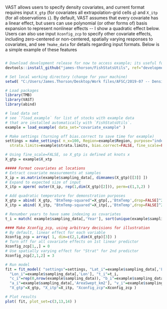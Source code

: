 VAST allows users to specify density covariates, and current format requires input `X_gtp` (for covariates all extrapolation-grid cells `g`) and `X_itp` (for all observations `i`). By default, VAST assumes that every covariate has a linear effect, but users can use polynomial (or other forms of) basis expansion to represent nonlinear effects -- I show a quadratic effect below.  Users can also use input `Xconfig_zcp` to specify other covariate effects, including zero-centered or non-centered, spatially varying responses to covariates, and see `?make_data` for details regarding input formats.  Below is a simple example of these features

```R

# Download development release for now to access example; its useful for reproducibility to use a specific release number
devtools::install_github("james-thorson/FishStatsUtils", ref="development")

# Set local working directory (change for your machine)
setwd( "C:/Users/James.Thorson/Desktop/Work files/AFSC/2019-07 -- Density covariate vignette" )

# Load packages
library(TMB)
library(VAST)
library(abind)

# load data set
# see `?load_example` for list of stocks with example data
# that are installed automatically with `FishStatsUtils`.
example = load_example( data_set="covariate_example" )

# Make settings (turning off bias.correct to save time for example)
settings = make_settings( n_x=100, Region=example$Region, purpose="index",
  strata.limits=example$strata.limits, bias.correct=FALSE, fine_scale=FALSE )

# Using fine_scale=FALSE, so X_gtp is defined at knots x
X_gtp = example$X_xtp

##### Format covariates at locations
# Extract covariate measurements at samples
X_ip = as.matrix(example$sampling_data[, dimnames(X_gtp)[[3]] ])
# Expand to expected size of input
X_itp = aperm( outer(X_ip, rep(1,dim(X_gtp)[2])), perm=c(1,3,2) )

# Add quadratic temperature for demonstration purposes
X_gtp = abind( X_gtp, "BtmTemp-squared"=X_gtp[,,'BtmTemp',drop=FALSE]^2, along=3 )
X_itp = abind( X_itp, "BtmTemp-squared"=X_itp[,,'BtmTemp',drop=FALSE]^2, along=3 )

# Renumber years to have same indexing as covariates
t_i = match( example$sampling_data[,'Year'], sort(unique(example$sampling_data[,'Year'])) )

#### Make Xconfig_zcp, using arbitrary decisions for illustration
# By default, linear effect for each variable
Xconfig_zcp = array( 1, dim=c(2,1,dim(X_gtp)[3]) )
# Turn off for all covariate effects on 1st linear predictor
Xconfig_zcp[1,,] = 0
# Use spatially varying effect for "Strat" for 2nd predictor
Xconfig_zcp[2,1,2] = 3

# Run model
fit = fit_model( "settings"=settings, "Lat_i"=example$sampling_data[,'Lat'],
  "Lon_i"=example$sampling_data[,'Lon'], "t_i"=t_i,
  "c_i"=rep(0,nrow(example$sampling_data)), "b_i"=example$sampling_data[,'Catch_KG'],
  "a_i"=example$sampling_data[,'AreaSwept_km2'], "v_i"=example$sampling_data[,'Vessel'],
  "X_gtp"=X_gtp, "X_itp"=X_itp, "Xconfig_zcp"=Xconfig_zcp )

# Plot results
plot( fit, plot_set=c(3,13,14) )
```